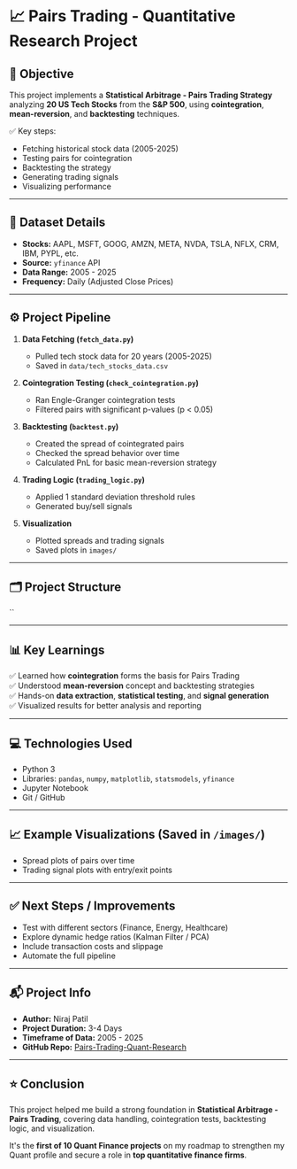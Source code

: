 

# 📈 Pairs Trading - Quantitative Research Project

## 🔎 Objective
This project implements a **Statistical Arbitrage - Pairs Trading Strategy** analyzing **20 US Tech Stocks** from the **S&P 500**, using **cointegration**, **mean-reversion**, and **backtesting** techniques.

✅ Key steps:
- Fetching historical stock data (2005-2025)
- Testing pairs for cointegration
- Backtesting the strategy
- Generating trading signals
- Visualizing performance

---

## 📅 Dataset Details
- **Stocks:** AAPL, MSFT, GOOG, AMZN, META, NVDA, TSLA, NFLX, CRM, IBM, PYPL, etc.
- **Source:** `yfinance` API
- **Data Range:** 2005 - 2025
- **Frequency:** Daily (Adjusted Close Prices)

---

## ⚙️ Project Pipeline
1. **Data Fetching (`fetch_data.py`)**
   - Pulled tech stock data for 20 years (2005-2025)
   - Saved in `data/tech_stocks_data.csv`

2. **Cointegration Testing (`check_cointegration.py`)**
   - Ran Engle-Granger cointegration tests
   - Filtered pairs with significant p-values (p < 0.05)

3. **Backtesting (`backtest.py`)**
   - Created the spread of cointegrated pairs
   - Checked the spread behavior over time
   - Calculated PnL for basic mean-reversion strategy

4. **Trading Logic (`trading_logic.py`)**
   - Applied 1 standard deviation threshold rules
   - Generated buy/sell signals

5. **Visualization**
   - Plotted spreads and trading signals
   - Saved plots in `images/`

---

## 🗂 Project Structure
``


---

## 📊 Key Learnings
✅ Learned how **cointegration** forms the basis for Pairs Trading  
✅ Understood **mean-reversion** concept and backtesting strategies  
✅ Hands-on **data extraction**, **statistical testing**, and **signal generation**  
✅ Visualized results for better analysis and reporting

---

## 💻 Technologies Used
- Python 3
- Libraries: `pandas`, `numpy`, `matplotlib`, `statsmodels`, `yfinance`
- Jupyter Notebook
- Git / GitHub

---

## 📈 Example Visualizations (Saved in `/images/`)
- Spread plots of pairs over time
- Trading signal plots with entry/exit points

---

## ✅ Next Steps / Improvements
- Test with different sectors (Finance, Energy, Healthcare)
- Explore dynamic hedge ratios (Kalman Filter / PCA)
- Include transaction costs and slippage
- Automate the full pipeline

---

## 📬 Project Info
- **Author:** Niraj Patil
- **Project Duration:** 3-4 Days
- **Timeframe of Data:** 2005 - 2025
- **GitHub Repo:** [Pairs-Trading-Quant-Research](https://github.com/Nstar9/Pairs-Trading-Quant-Research)

---

## ⭐ Conclusion
This project helped me build a strong foundation in **Statistical Arbitrage - Pairs Trading**, covering data handling, cointegration tests, backtesting logic, and visualization. 

It's the **first of 10 Quant Finance projects** on my roadmap to strengthen my Quant profile and secure a role in **top quantitative finance firms**.


